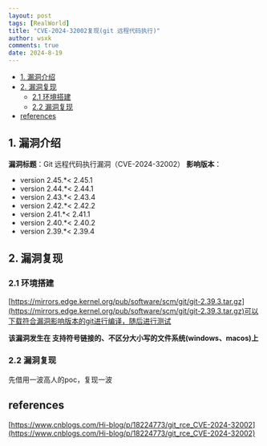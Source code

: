 ```yaml
---
layout: post
tags: [RealWorld]
title: "CVE-2024-32002复现(git 远程代码执行)"
author: wsxk
comments: true
date: 2024-8-19
---
```



- [1. 漏洞介绍](#1-漏洞介绍)
- [2. 漏洞复现](#2-漏洞复现)
  - [2.1 环境搭建](#21-环境搭建)
  - [2.2 漏洞复现](#22-漏洞复现)
- [references](#references)

## 1. 漏洞介绍<br>
**漏洞标题**：Git 远程代码执行漏洞（CVE-2024-32002）
**影响版本**：<br>
- version 2.45.*< 2.45.1
- version 2.44.*< 2.44.1
- version 2.43.*< 2.43.4
- version 2.42.*< 2.42.2
- version 2.41.*< 2.41.1
- version 2.40.*< 2.40.2
- version 2.39.*< 2.39.4



## 2. 漏洞复现<br>
### 2.1 环境搭建<br>
[https://mirrors.edge.kernel.org/pub/software/scm/git/git-2.39.3.tar.gz](https://mirrors.edge.kernel.org/pub/software/scm/git/git-2.39.3.tar.gz)可以下载符合漏洞影响版本的git进行编译，随后进行测试<br>

**该漏洞发生在 支持符号链接的、不区分大小写的文件系统(windows、macos)上**<br>

### 2.2 漏洞复现<br>
先借用一波高人的poc，复现一波<br>


## references<br>
[https://www.cnblogs.com/Hi-blog/p/18224773/git_rce_CVE-2024-32002](https://www.cnblogs.com/Hi-blog/p/18224773/git_rce_CVE-2024-32002)